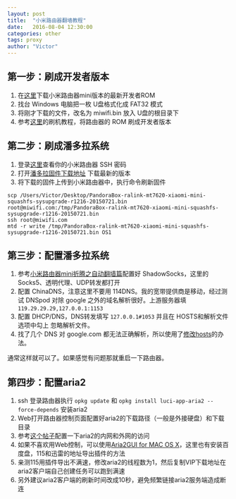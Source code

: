 ```yaml
---
layout: post
title:  "小米路由器翻墙教程"
date:   2016-08-04 12:30:00
categories: other
tags: proxy
author: "Victor"
---
```


## 第一步：刷成开发者版本
1. 在[这里](http://www1.miwifi.com/miwifi_download.html)下载小米路由器mini版本的最新开发者ROM
2. 找台 Windows 电脑把一枚 U盘格式化成 FAT32 模式
3. 将刚才下载的文件，改名为 miwifi.bin 放入 U盘的根目录下
4. 参考[这里](http://bbs.xiaomi.cn/t-11720354)的刷机教程，将路由器的 ROM 刷成开发者版本

## 第二步：刷成潘多拉系统
1. 登录[这里](https://d.miwifi.com/rom/ssh)查看你的小米路由器 SSH 密码
2. 打开[潘多拉固件下载地址](http://downloads.openwrt.org.cn/PandoraBox/Xiaomi-Mini-R1CM/testing/) 下载最新的版本
3. 将下载的固件上传到小米路由器中，执行命令刷新固件

```
scp /Users/Victor/Desktop/PandoraBox-ralink-mt7620-xiaomi-mini-squashfs-sysupgrade-r1216-20150721.bin root@miwifi.com:/tmp/PandoraBox-ralink-mt7620-xiaomi-mini-squashfs-sysupgrade-r1216-20150721.bin
ssh root@miwifi.com
mtd -r write /tmp/PandoraBox-ralink-mt7620-xiaomi-mini-squashfs-sysupgrade-r1216-20150721.bin OS1
```

## 第三步：配置潘多拉系统
1. 参考[小米路由器mini折腾之自动翻墙篇](https://blog.phpgao.com/carzy_router.html)配置好 ShadowSocks，这里的 Socks5、透明代理、UDP转发都打开
2. 配置 ChinaDNS，注意这里不要用 114DNS。我的宽带提供商是移动，经过测试 DNSpod 对除 google 之外的域名解析很好。上游服务器填 `119.29.29.29,127.0.0.1:1153`
3. 配置 DHCP/DNS，DNS转发填写 `127.0.0.1#1053` 并且在 HOSTS和解析文件 选项中勾上 忽略解析文件。
4. 找了几个 DNS 对 google.com 都无法正确解析，所以使用了[修改hosts](http://laod.cn/hosts/2016-google-hosts.html)的办法。

通常这样就可以了。如果感觉有问题那就重启一下路由器。

## 第四步：配置aria2
1. ssh 登录路由器执行 `opkg update` 和 `opkg install luci-app-aria2 --force-depends` 安装aria2
2. Web打开路由器控制页面配置好aria2的下载路径（一般是外接硬盘）和下载目录
3. 参考[这个帖子](http://www.right.com.cn/forum/thread-115029-1-1.html)配置一下aria2的内网和外网的访问
4. 如果不喜欢用Web控制，可以使用[Aria2GUI for MAC OS X](https://github.com/yangshun1029/aria2gui)，这里也有安装百度盘，115和迅雷的地址导出插件的方法
5. 亲测115用插件导出不满速，修改aria2的线程数为1，然后复制VIP下载地址在aria2客户端自己创建任务可以跑到满速
6. 另外建议aria2客户端的刷新时间改成10秒，避免频繁链接aria2服务端造成断连

